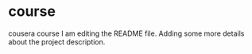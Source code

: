 # course
cousera course
I am editing the README file. Adding some more details about the project description.

